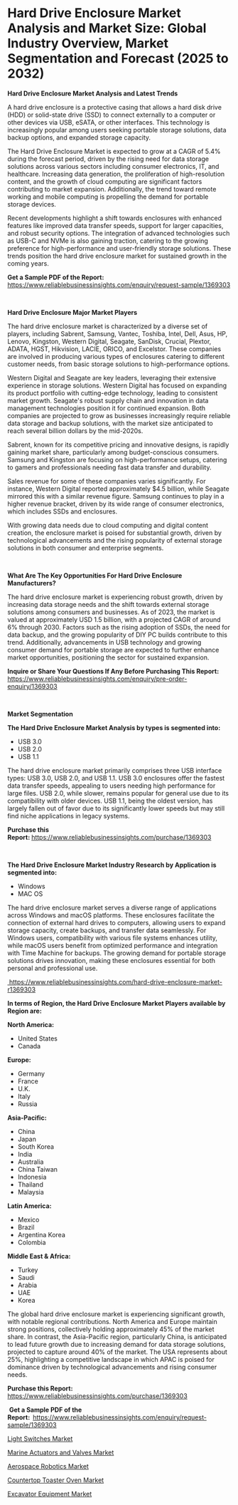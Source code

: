 <p><h1>Hard Drive Enclosure Market Analysis and Market Size: Global Industry Overview, Market Segmentation and Forecast (2025 to 2032)</h1></p><p><strong>Hard Drive Enclosure Market Analysis and Latest Trends</strong></p>
<p><p>A hard drive enclosure is a protective casing that allows a hard disk drive (HDD) or solid-state drive (SSD) to connect externally to a computer or other devices via USB, eSATA, or other interfaces. This technology is increasingly popular among users seeking portable storage solutions, data backup options, and expanded storage capacity.</p><p>The Hard Drive Enclosure Market is expected to grow at a CAGR of 5.4% during the forecast period, driven by the rising need for data storage solutions across various sectors including consumer electronics, IT, and healthcare. Increasing data generation, the proliferation of high-resolution content, and the growth of cloud computing are significant factors contributing to market expansion. Additionally, the trend toward remote working and mobile computing is propelling the demand for portable storage devices.</p><p>Recent developments highlight a shift towards enclosures with enhanced features like improved data transfer speeds, support for larger capacities, and robust security options. The integration of advanced technologies such as USB-C and NVMe is also gaining traction, catering to the growing preference for high-performance and user-friendly storage solutions. These trends position the hard drive enclosure market for sustained growth in the coming years.</p></p>
<p><strong>Get a Sample PDF of the Report:&nbsp;</strong> <a href="https://www.reliablebusinessinsights.com/enquiry/request-sample/1369303?utm_campaign=3545&utm_medium=2&utm_source=Github&utm_content=ia&utm_term=22032025&utm_id=hard-drive-enclosure">https://www.reliablebusinessinsights.com/enquiry/request-sample/1369303</a></p>
<p>&nbsp;</p>
<p><strong>Hard Drive Enclosure Major Market Players</strong></p>
<p><p>The hard drive enclosure market is characterized by a diverse set of players, including Sabrent, Samsung, Vantec, Toshiba, Intel, Dell, Asus, HP, Lenovo, Kingston, Western Digital, Seagate, SanDisk, Crucial, Plextor, ADATA, HGST, Hikvision, LACIE, ORICO, and Excelstor. These companies are involved in producing various types of enclosures catering to different customer needs, from basic storage solutions to high-performance options.</p><p>Western Digital and Seagate are key leaders, leveraging their extensive experience in storage solutions. Western Digital has focused on expanding its product portfolio with cutting-edge technology, leading to consistent market growth. Seagate's robust supply chain and innovation in data management technologies position it for continued expansion. Both companies are projected to grow as businesses increasingly require reliable data storage and backup solutions, with the market size anticipated to reach several billion dollars by the mid-2020s.</p><p>Sabrent, known for its competitive pricing and innovative designs, is rapidly gaining market share, particularly among budget-conscious consumers. Samsung and Kingston are focusing on high-performance setups, catering to gamers and professionals needing fast data transfer and durability.</p><p>Sales revenue for some of these companies varies significantly. For instance, Western Digital reported approximately $4.5 billion, while Seagate mirrored this with a similar revenue figure. Samsung continues to play in a higher revenue bracket, driven by its wide range of consumer electronics, which includes SSDs and enclosures. </p><p>With growing data needs due to cloud computing and digital content creation, the enclosure market is poised for substantial growth, driven by technological advancements and the rising popularity of external storage solutions in both consumer and enterprise segments.</p></p>
<p>&nbsp;</p>
<p><strong>What Are The Key Opportunities For Hard Drive Enclosure Manufacturers?</strong></p>
<p><p>The hard drive enclosure market is experiencing robust growth, driven by increasing data storage needs and the shift towards external storage solutions among consumers and businesses. As of 2023, the market is valued at approximately USD 1.5 billion, with a projected CAGR of around 6% through 2030. Factors such as the rising adoption of SSDs, the need for data backup, and the growing popularity of DIY PC builds contribute to this trend. Additionally, advancements in USB technology and growing consumer demand for portable storage are expected to further enhance market opportunities, positioning the sector for sustained expansion.</p></p>
<p><strong>Inquire or Share Your Questions If Any Before Purchasing This Report:</strong> <a href="https://www.reliablebusinessinsights.com/enquiry/pre-order-enquiry/1369303?utm_campaign=3545&utm_medium=2&utm_source=Github&utm_content=ia&utm_term=22032025&utm_id=hard-drive-enclosure">https://www.reliablebusinessinsights.com/enquiry/pre-order-enquiry/1369303</a></p>
<p>&nbsp;</p>
<p><strong>Market Segmentation</strong></p>
<p><strong>The Hard Drive Enclosure Market Analysis by types is segmented into:</strong></p>
<p><ul><li>USB 3.0</li><li>USB 2.0</li><li>USB 1.1</li></ul></p>
<p><p>The hard drive enclosure market primarily comprises three USB interface types: USB 3.0, USB 2.0, and USB 1.1. USB 3.0 enclosures offer the fastest data transfer speeds, appealing to users needing high performance for large files. USB 2.0, while slower, remains popular for general use due to its compatibility with older devices. USB 1.1, being the oldest version, has largely fallen out of favor due to its significantly lower speeds but may still find niche applications in legacy systems.</p></p>
<p><strong>Purchase this Report:&nbsp;</strong><a href="https://www.reliablebusinessinsights.com/purchase/1369303?utm_campaign=3545&utm_medium=2&utm_source=Github&utm_content=ia&utm_term=22032025&utm_id=hard-drive-enclosure">https://www.reliablebusinessinsights.com/purchase/1369303</a></p>
<p>&nbsp;</p>
<p><strong>The Hard Drive Enclosure Market Industry Research by Application is segmented into:</strong></p>
<p><ul><li>Windows</li><li>MAC OS</li></ul></p>
<p><p>The hard drive enclosure market serves a diverse range of applications across Windows and macOS platforms. These enclosures facilitate the connection of external hard drives to computers, allowing users to expand storage capacity, create backups, and transfer data seamlessly. For Windows users, compatibility with various file systems enhances utility, while macOS users benefit from optimized performance and integration with Time Machine for backups. The growing demand for portable storage solutions drives innovation, making these enclosures essential for both personal and professional use.</p></p>
<p><a href="https://www.reliablebusinessinsights.com/hard-drive-enclosure-market-r1369303?utm_campaign=3545&utm_medium=2&utm_source=Github&utm_content=ia&utm_term=22032025&utm_id=hard-drive-enclosure">&nbsp;https://www.reliablebusinessinsights.com/hard-drive-enclosure-market-r1369303</a></p>
<p><strong>In terms of Region, the Hard Drive Enclosure Market Players available by Region are:</strong></p>
<p>
    <p> <strong> North America: </strong>
        <ul>
            <li>United States</li>
            <li>Canada</li>
        </ul>
        </p> 
    <p> <strong> Europe: </strong>
        <ul>
            <li>Germany</li>
            <li>France</li>
            <li>U.K.</li>
            <li>Italy</li>
            <li>Russia</li>
        </ul>
        </p> 
    <p> <strong> Asia-Pacific: </strong>
        <ul>
            <li>China</li>
            <li>Japan</li>
            <li>South Korea</li>
            <li>India</li>
            <li>Australia</li>
            <li>China Taiwan</li>
            <li>Indonesia</li>
            <li>Thailand</li>
            <li>Malaysia</li>
        </ul>
        </p> 
    <p> <strong> Latin America: </strong>
        <ul>
            <li>Mexico</li>
            <li>Brazil</li>
            <li>Argentina Korea</li>
            <li>Colombia</li>
        </ul>
        </p> 
    <p> <strong> Middle East & Africa: </strong>
        <ul>
            <li>Turkey</li>
            <li>Saudi</li>
            <li>Arabia</li>
            <li>UAE</li>
            <li>Korea</li>
        </ul>
    </p>
    </p>
<p><p>The global hard drive enclosure market is experiencing significant growth, with notable regional contributions. North America and Europe maintain strong positions, collectively holding approximately 45% of the market share. In contrast, the Asia-Pacific region, particularly China, is anticipated to lead future growth due to increasing demand for data storage solutions, projected to capture around 40% of the market. The USA represents about 25%, highlighting a competitive landscape in which APAC is poised for dominance driven by technological advancements and rising consumer needs.</p></p>
<p><strong>Purchase this Report: </strong><a href="https://www.reliablebusinessinsights.com/purchase/1369303?utm_campaign=3545&utm_medium=2&utm_source=Github&utm_content=ia&utm_term=22032025&utm_id=hard-drive-enclosure">https://www.reliablebusinessinsights.com/purchase/1369303</a></p>
<p>&nbsp;<strong>Get a Sample PDF of the Report:&nbsp;&nbsp;</strong><a href="https://www.reliablebusinessinsights.com/enquiry/request-sample/1369303?utm_campaign=3545&utm_medium=2&utm_source=Github&utm_content=ia&utm_term=22032025&utm_id=hard-drive-enclosure">https://www.reliablebusinessinsights.com/enquiry/request-sample/1369303</a></p>
<p><strong></strong></p>
<p><p><a href="https://www.linkedin.com/pulse/comprehensive-light-switches-market-outlook-size-share-ywzpe?utm_campaign=3545&utm_medium=2&utm_source=Github&utm_content=ia&utm_term=22032025&utm_id=hard-drive-enclosure">Light Switches Market</a></p><p><a href="https://www.linkedin.com/pulse/industry-insights-global-marine-actuators-valves-markets-wvvee?utm_campaign=3545&utm_medium=2&utm_source=Github&utm_content=ia&utm_term=22032025&utm_id=hard-drive-enclosure">Marine Actuators and Valves Market</a></p><p><a href="https://www.linkedin.com/pulse/aerospace-robotics-market-insights-encompass-historical-trends-cwike?utm_campaign=3545&utm_medium=2&utm_source=Github&utm_content=ia&utm_term=22032025&utm_id=hard-drive-enclosure">Aerospace Robotics Market</a></p><p><a href="https://www.linkedin.com/pulse/countertop-toaster-oven-market-size-forecast-2025-2032-ycyde?utm_campaign=3545&utm_medium=2&utm_source=Github&utm_content=ia&utm_term=22032025&utm_id=hard-drive-enclosure">Countertop Toaster Oven Market</a></p><p><a href="https://www.linkedin.com/pulse/excavator-equipment-sector-surge-9-growth-roadmap-2032-analtyks-emwge?utm_campaign=3545&utm_medium=2&utm_source=Github&utm_content=ia&utm_term=22032025&utm_id=hard-drive-enclosure">Excavator Equipment Market</a></p></p>